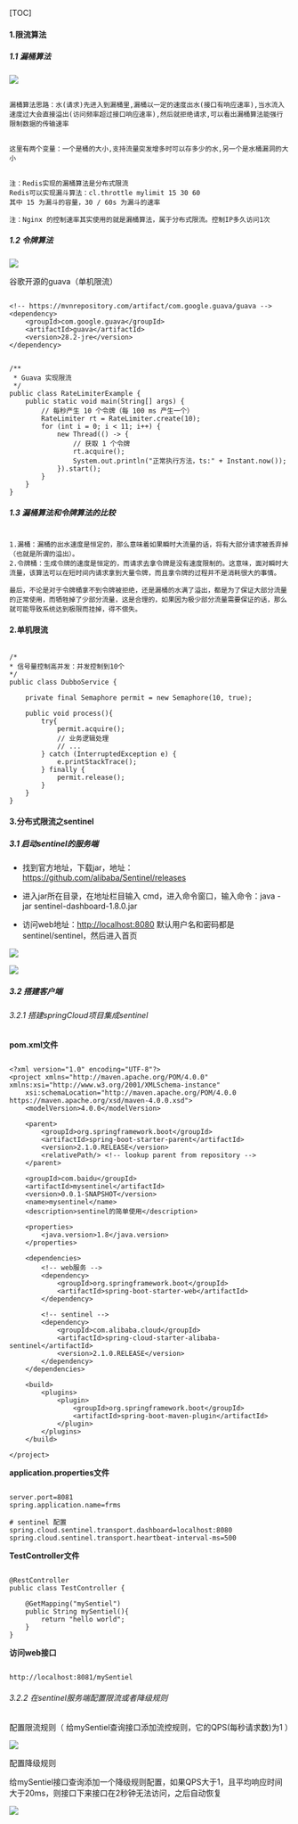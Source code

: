 

[TOC]



#### 1.限流算法

##### 1.1 漏桶算法

![](https://gitee.com/domineering_red_tide/image/raw/master/image/20210604144408.png)



```

漏桶算法思路：水(请求)先进入到漏桶里,漏桶以一定的速度出水(接口有响应速率),当水流入速度过大会直接溢出(访问频率超过接口响应速率),然后就拒绝请求,可以看出漏桶算法能强行限制数据的传输速率


这里有两个变量：一个是桶的大小,支持流量突发增多时可以存多少的水,另一个是水桶漏洞的大小


注：Redis实现的漏桶算法是分布式限流
Redis可以实现漏斗算法：cl.throttle mylimit 15 30 60
其中 15 为漏斗的容量，30 / 60s 为漏斗的速率

注：Nginx 的控制速率其实使用的就是漏桶算法，属于分布式限流。控制IP多久访问1次

```



##### 1.2 令牌算法

![](https://gitee.com/domineering_red_tide/image/raw/master/image/20210604142342.png)





谷歌开源的guava（单机限流）

```

<!-- https://mvnrepository.com/artifact/com.google.guava/guava -->
<dependency>
    <groupId>com.google.guava</groupId>
    <artifactId>guava</artifactId>
    <version>28.2-jre</version>
</dependency>

```



```

/**
 * Guava 实现限流
 */
public class RateLimiterExample {
    public static void main(String[] args) {
        // 每秒产生 10 个令牌（每 100 ms 产生一个）
        RateLimiter rt = RateLimiter.create(10);
        for (int i = 0; i < 11; i++) {
            new Thread(() -> {
                // 获取 1 个令牌
                rt.acquire();
                System.out.println("正常执行方法，ts:" + Instant.now());
            }).start();
        }
    }
}

```



##### 1.3 漏桶算法和令牌算法的比较

```

1.漏桶：漏桶的出水速度是恒定的，那么意味着如果瞬时大流量的话，将有大部分请求被丢弃掉（也就是所谓的溢出）。
2.令牌桶：生成令牌的速度是恒定的，而请求去拿令牌是没有速度限制的。这意味，面对瞬时大流量，该算法可以在短时间内请求拿到大量令牌，而且拿令牌的过程并不是消耗很大的事情。

最后，不论是对于令牌桶拿不到令牌被拒绝，还是漏桶的水满了溢出，都是为了保证大部分流量的正常使用，而牺牲掉了少部分流量，这是合理的，如果因为极少部分流量需要保证的话，那么就可能导致系统达到极限而挂掉，得不偿失。

```



#### 2.单机限流

```

/*
* 信号量控制高并发：并发控制到10个
*/
public class DubboService {
 
    private final Semaphore permit = new Semaphore(10, true);
 
    public void process(){
        try{
            permit.acquire();
            // 业务逻辑处理
 			// ...
        } catch (InterruptedException e) {
            e.printStackTrace();
        } finally {
            permit.release();
        }
    }
}

```





#### 3.分布式限流之sentinel

##### 3.1 启动sentinel的服务端

- 找到官方地址，下载jar，地址：https://github.com/alibaba/Sentinel/releases 

- 进入jar所在目录，在地址栏目输入 cmd，进入命令窗口，输入命令：java -jar sentinel-dashboard-1.8.0.jar 

- 访问web地址：[http://localhost:8080](http://localhost:8080/#/login)  默认用户名和密码都是sentinel/sentinel，然后进入首页 

![](https://gitee.com/domineering_red_tide/image/raw/master/image/20210604135314.png)





![](https://gitee.com/domineering_red_tide/image/raw/master/image/20210604135458.png)



##### 3.2 搭建客户端

###### 3.2.1 搭建springCloud项目集成sentinel

**pom.xml文件**

```

<?xml version="1.0" encoding="UTF-8"?>
<project xmlns="http://maven.apache.org/POM/4.0.0" xmlns:xsi="http://www.w3.org/2001/XMLSchema-instance"
	xsi:schemaLocation="http://maven.apache.org/POM/4.0.0 https://maven.apache.org/xsd/maven-4.0.0.xsd">
	<modelVersion>4.0.0</modelVersion>

	<parent>
		<groupId>org.springframework.boot</groupId>
		<artifactId>spring-boot-starter-parent</artifactId>
		<version>2.1.0.RELEASE</version>
		<relativePath/> <!-- lookup parent from repository -->
	</parent>

	<groupId>com.baidu</groupId>
	<artifactId>mysentinel</artifactId>
	<version>0.0.1-SNAPSHOT</version>
	<name>mysentinel</name>
	<description>sentinel的简单使用</description>

	<properties>
		<java.version>1.8</java.version>
	</properties>

	<dependencies>
		<!-- web服务 -->
		<dependency>
			<groupId>org.springframework.boot</groupId>
			<artifactId>spring-boot-starter-web</artifactId>
		</dependency>

        <!-- sentinel -->
        <dependency>
            <groupId>com.alibaba.cloud</groupId>
            <artifactId>spring-cloud-starter-alibaba-sentinel</artifactId>
            <version>2.1.0.RELEASE</version>
        </dependency>
	</dependencies>

	<build>
		<plugins>
			<plugin>
				<groupId>org.springframework.boot</groupId>
				<artifactId>spring-boot-maven-plugin</artifactId>
			</plugin>
		</plugins>
	</build>

</project>

```



**application.properties文件**

```

server.port=8081
spring.application.name=frms

# sentinel 配置
spring.cloud.sentinel.transport.dashboard=localhost:8080
spring.cloud.sentinel.transport.heartbeat-interval-ms=500

```



**TestController文件**

```

@RestController
public class TestController {
    
    @GetMapping("mySentiel")
    public String mySentiel(){
        return "hello world";
    }
}

```



**访问web接口**

```

http://localhost:8081/mySentiel

```



###### 3.2.2 在sentinel服务端配置限流或者降级规则

配置限流规则（ 给mySentiel查询接口添加流控规则，它的QPS(每秒请求数)为1 ）

![](https://gitee.com/domineering_red_tide/image/raw/master/image/20210604135938.png)





配置降级规则

给mySentiel接口查询添加一个降级规则配置，如果QPS大于1，且平均响应时间大于20ms，则接口下来接口在2秒钟无法访问，之后自动恢复

![](https://gitee.com/domineering_red_tide/image/raw/master/image/20210604140143.png)






